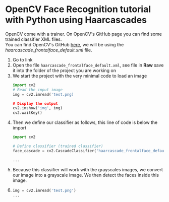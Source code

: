 # OpenCV Face Recognition tutorial with Python using Haarcascades

OpenCV come with a trainer. On OpenCV's GitHub page you can find some trained classifier XML files.  
You can find OpenCV's GitHub [here](https://github.com/opencv/opencv/tree/master/data/haarcascades), we will be using the *haarcascade_frontalface_default.xml* file.  

1. Go to link
2. Open the file `haarcascade_frontalface_default.xml`, see file in **Raw** save it into the folder of the project you are working on
3. We start the project with the very minimal code to load an image
   ```python
   import cv2
   # Read the input image
   img = cv2.imread('test.png)

   # Display the output
   cv2.imshow('img', img)
   cv2.waitKey()
   ```
4. Then we define our classifier as follows, this line of code is below the import
   ```python
   import cv2

   # Define classifier (trained classifier)
   face_cascade = cv2.CascadeClassifier('haarcascade_frontalface_default.xml')
   
   ...
   ```
5. Because this classifier will work with the grayscales images, we convert our image into a grayscale image.  We then detect the faces inside this image.
6. ```python
   img = cv2.imread('test.png')
   ...
   ```
